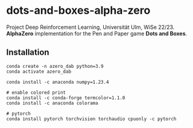 # dots-and-boxes-alpha-zero
Project Deep Reinforcement Learning, Universität Ulm, WiSe 22/23. <br />
**AlphaZero** implementation for the Pen and Paper game **Dots and Boxes**. 

## Installation
```
conda create -n azero_dab python=3.9
conda activate azero_dab

conda install -c anaconda numpy=1.23.4

# enable colored print
conda install -c conda-forge termcolor=1.1.0
conda install -c anaconda colorama

# pytorch
conda install pytorch torchvision torchaudio cpuonly -c pytorch
```